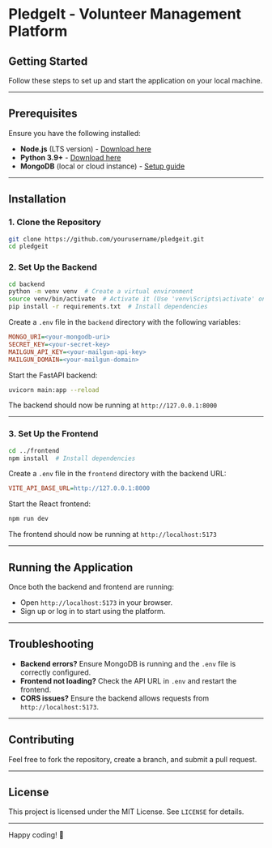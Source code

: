 # PledgeIt - Volunteer Management Platform

## Getting Started

Follow these steps to set up and start the application on your local machine.

---

## Prerequisites

Ensure you have the following installed:

- **Node.js** (LTS version) - [Download here](https://nodejs.org/)
- **Python 3.9+** - [Download here](https://www.python.org/)
- **MongoDB** (local or cloud instance) - [Setup guide](https://www.mongodb.com/docs/manual/installation/)

---

## Installation

### 1. Clone the Repository
```sh
git clone https://github.com/yourusername/pledgeit.git
cd pledgeit
```

### 2. Set Up the Backend
```sh
cd backend
python -m venv venv  # Create a virtual environment
source venv/bin/activate  # Activate it (Use 'venv\Scripts\activate' on Windows)
pip install -r requirements.txt  # Install dependencies
```

Create a `.env` file in the `backend` directory with the following variables:
```ini
MONGO_URI=<your-mongodb-uri>
SECRET_KEY=<your-secret-key>
MAILGUN_API_KEY=<your-mailgun-api-key>
MAILGUN_DOMAIN=<your-mailgun-domain>
```

Start the FastAPI backend:
```sh
uvicorn main:app --reload
```

The backend should now be running at `http://127.0.0.1:8000`

---

### 3. Set Up the Frontend
```sh
cd ../frontend
npm install  # Install dependencies
```

Create a `.env` file in the `frontend` directory with the backend URL:
```ini
VITE_API_BASE_URL=http://127.0.0.1:8000
```

Start the React frontend:
```sh
npm run dev
```

The frontend should now be running at `http://localhost:5173`

---

## Running the Application

Once both the backend and frontend are running:
- Open `http://localhost:5173` in your browser.
- Sign up or log in to start using the platform.

---

## Troubleshooting

- **Backend errors?** Ensure MongoDB is running and the `.env` file is correctly configured.
- **Frontend not loading?** Check the API URL in `.env` and restart the frontend.
- **CORS issues?** Ensure the backend allows requests from `http://localhost:5173`.

---

## Contributing

Feel free to fork the repository, create a branch, and submit a pull request.

---

## License

This project is licensed under the MIT License. See `LICENSE` for details.

---

Happy coding! 🚀

